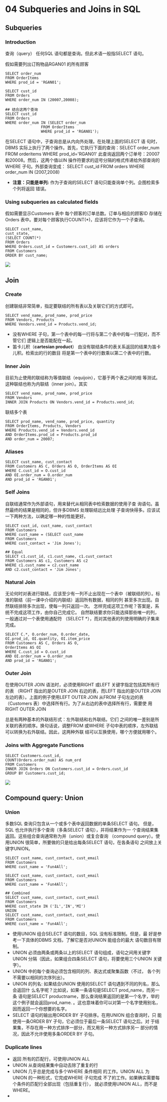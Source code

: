# 04 Subqueries and Joins in SQL

## Subqueries

### Introduction

查询（query） 任何SQL 语句都是查询。但此术语一般指SELECT 语句。

假如需要列出订购物品RGAN01 的所有顾客

```
SELECT order_num
FROM OrderItems
WHERE prod_id = 'RGAN01';

SELECT cust_id
FROM Orders
WHERE order_num IN (20007,20008);

## 结合这两个查询
SELECT cust_id
FROM Orders
WHERE order_num IN (SELECT order_num
                FROM OrderItems
                WHERE prod_id = 'RGAN01');
```

在SELECT 语句中，子查询总是从内向外处理。在处理上面的SELECT 语 句时，DBMS 实际上执行了两个操作。首先，它执行下面的查询：SELECT order\_num FROM orderitems WHERE prod\_id='RGAN01' 此查询返回两个订单号：20007 和20008。然后，这两个值以IN 操作符要求的逗号分隔的格式传递给外部查询的WHERE 子句。外部查询变成： SELECT cust\_id FROM orders WHERE order\_num IN (2007,2008)&#x20;

* **注意：只能是单列:** 作为子查询的SELECT 语句只能查询单个列。企图检索多个列将返回 错误。

### Using subqueries as calculated fields

假如需要显示Customers 表中 每个顾客的订单总数。订单与相应的顾客ID 存储在Orders 表中。要对每个顾客执行COUNT(\*)，应该将它作为一个子查询。

```
SELECT cust_name,
cust_state,
(SELECT COUNT(*)
FROM Orders
WHERE Orders.cust_id = Customers.cust_id) AS orders
FROM Customers
ORDER BY cust_name;
```

![](<.gitbook/assets/image (3).png>)

## Join

### Create

创建联结非常简单，指定要联结的所有表以及关联它们的方式即可。

```
SELECT vend_name, prod_name, prod_price
FROM Vendors, Products
WHERE Vendors.vend_id = Products.vend_id;
```

* 没有WHERE 子句，第一个表中的每一行将与第二个表中的每一行配对，而不管它们 逻辑上是否能配在一起。
* 笛卡儿积（**cartesian product**） 由没有联结条件的表关系返回的结果为笛卡儿积。检索出的行的数目 将是第一个表中的行数乘以第二个表中的行数。

### Inner Join

目前为止使用的联结称为等值联结（equijoin），它基于两个表之间的相 等测试。这种联结也称为内联结（inner join）。其实

```
SELECT vend_name, prod_name, prod_price
FROM Vendors
INNER JOIN Products ON Vendors.vend_id = Products.vend_id;
```

联结多个表

```
SELECT prod_name, vend_name, prod_price, quantity
FROM OrderItems, Products, Vendors
WHERE Products.vend_id = Vendors.vend_id
AND OrderItems.prod_id = Products.prod_id
AND order_num = 20007;
```



### Aliases&#x20;

```
SELECT cust_name, cust_contact
FROM Customers AS C, Orders AS O, OrderItems AS OI
WHERE C.cust_id = O.cust_id
AND OI.order_num = O.order_num
AND prod_id = 'RGAN01';
```

### Self Joins

自联结通常作为外部语句，用来替代从相同表中检索数据的使用子查 询语句。虽然最终的结果是相同的，但许多DBMS 处理联结远比处理 子查询快得多。应该试一下两种方法，以确定哪一种的性能更好。

```
SELECT cust_id, cust_name, cust_contact
FROM Customers
WHERE cust_name = (SELECT cust_name
FROM Customers
WHERE cust_contact = 'Jim Jones');

## Equal
SELECT c1.cust_id, c1.cust_name, c1.cust_contact
FROM Customers AS c1, Customers AS c2
WHERE c1.cust_name = c2.cust_name
AND c2.cust_contact = 'Jim Jones';
```

### Natural Join

无论何时对表进行联结，应该至少有一列不止出现在一个表中（被联结的列）。标准的联结（前一课中介绍的内联结）返回所有数据，相同的列 甚至多次出现。自然联结排除多次出现，使每一列只返回一次。 怎样完成这项工作呢？答案是，系统不完成这项工作，由你自己完成它。 自然联结要求你只能选择那些唯一的列，一般通过对一个表使用通配符 （SELECT \*），而对其他表的列使用明确的子集来完成。

```
SELECT C.*, O.order_num, O.order_date,
OI.prod_id, OI.quantity, OI.item_price
FROM Customers AS C, Orders AS O,
OrderItems AS OI
WHERE C.cust_id = O.cust_id
AND OI.order_num = O.order_num
AND prod_id = 'RGAN01';
```

### Outer Join

在使用OUTER JOIN 语法时，必须使用RIGHT 或LEFT 关键字指定包括其所有行的表 （RIGHT 指出的是OUTER JOIN 右边的表，而LEFT 指出的是OUTER JOIN 左边的表）。上面的例子使用LEFT OUTER JOIN 从FROM 子句左边的表 （Customers 表）中选择所有行。为了从右边的表中选择所有行，需要使 用RIGHT OUTER JOIN

总是有两种基本的外联结形式：左外联结和右外联结。它们 之间的唯一差别是所关联的表的顺序。换句话说，调整FROM 或WHERE 子句中表的顺序，左外联结可以转换为右外联结。因此，这两种外联 结可以互换使用，哪个方便就用哪个。

### Joins with Aggregate Functions

```
SELECT Customers.cust_id,
COUNT(Orders.order_num) AS num_ord
FROM Customers
INNER JOIN Orders ON Customers.cust_id = Orders.cust_id
GROUP BY Customers.cust_id;
```

![](<.gitbook/assets/image (4).png>)



## Compound query: Union

### Union

多数SQL 查询只包含从一个或多个表中返回数据的单条SELECT 语句。 但是，SQL 也允许执行多个查询（多条SELECT 语句），并将结果作为一 个查询结果集返回。这些组合查询通常称为并（union）或复合查询 （compound query）。使用UNION 很简单，所要做的只是给出每条SELECT 语句，在各条语句 之间放上关键字UNION。

```
SELECT cust_name, cust_contact, cust_email
FROM Customers
WHERE cust_name = 'Fun4All';

SELECT cust_name, cust_contact, cust_email
FROM Customers
WHERE cust_name = 'Fun4All';

## Combined
SELECT cust_name, cust_contact, cust_email
FROM Customers
WHERE cust_state IN ('IL','IN','MI')
UNION
SELECT cust_name, cust_contact, cust_email
FROM Customers
WHERE cust_name = 'Fun4All';
```

* 使用UNION 组合SELECT 语句的数目，SQL 没有标准限制。但是，最 好是参考一下具体的DBMS 文档，了解它是否对UNION 能组合的最大 语句数目有限制。
* UNION 必须由两条或两条以上的SELECT 语句组成，语句之间用关键字 UNION 分隔（因此，如果组合四条SELECT 语句，将要使用三个UNION 关键字）。
* UNION 中的每个查询必须包含相同的列、表达式或聚集函数（不过， 各个列不需要以相同的次序列出）。
* UNION 的列名: 如果结合UNION 使用的SELECT 语句遇到不同的列名，那么会返回什 么名字呢？比如说，如果一条语句是SELECT prod\_name，而另一条 语句是SELECT productname，那么查询结果返回的是第一个名字，举的这个例子就会返回prod\_name. 。这也意味着你可以对第一个名字使用别名， 因而返回一个你想要的名字。
* SELECT 语句的输出用ORDER BY 子句排序。在用UNION 组合查询时，只 能使用一条ORDER BY 子句，它必须位于最后一条SELECT 语句之后。对 于结果集，不存在用一种方式排序一部分，而又用另一种方式排序另一 部分的情况，因此不允许使用多条ORDER BY 子句。

### Duplicate lines

* 返回 所有的匹配行，可使用UNION ALL
* UNION 从查询结果集中自动去除了重复的行
* UNION 几乎总是完成与多个WHERE 条件相同 的工作。UNION ALL 为UNION 的一种形式，它完成WHERE 子句完成 不了的工作。如果确实需要每个条件的匹配行全部出现（包括重复行）， 就必须使用UNION ALL，而不是WHERE。
*





